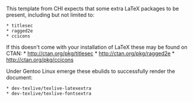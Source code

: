 This template from CHI expects that some extra LaTeX packages to be present,
including but not limited to:

	* titlesec 
	* ragged2e
	* ccicons

If this doesn't come with your installation of LaTeX these may be found on CTAN:
	* http://ctan.org/pkg/titlesec
	* http://ctan.org/pkg/ragged2e
	* http://ctan.org/pkg/ccicons

Under Gentoo Linux emerge these ebulids to successfully render the document:

	* dev-texlive/texlive-latexextra
	* dev-texlive/texlive-fontsextra
